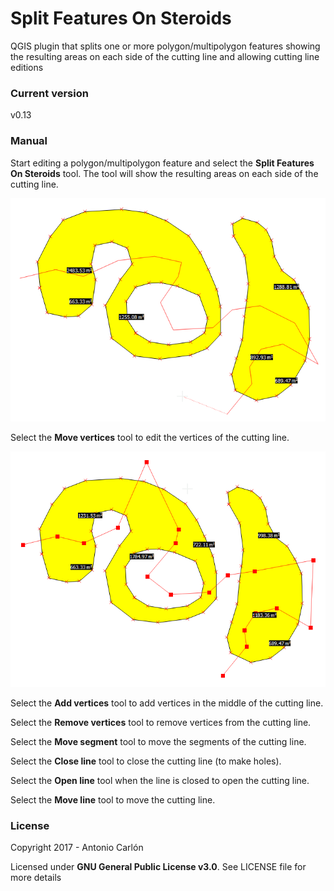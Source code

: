 # Split Features On Steroids
QGIS plugin that splits one or more polygon/multipolygon features showing the resulting areas on each side of the cutting line and allowing cutting line editions

### Current version
v0.13

### Manual

Start editing a polygon/multipolygon feature and select the **Split Features On Steroids** tool. The tool will show the resulting areas on each side of the cutting line.

![alt tag](https://github.com/antoniocarlon/SplitPolygonShowingAreas/blob/master/demo1.png)

Select the **Move vertices** tool to edit the vertices of the cutting line.

![alt tag](https://github.com/antoniocarlon/SplitPolygonShowingAreas/blob/master/demo2.png)

Select the **Add vertices** tool to add vertices in the middle of the cutting line. 

Select the **Remove vertices** tool to remove vertices from the cutting line. 

Select the **Move segment** tool to move the segments of the cutting line. 

Select the **Close line** tool to close the cutting line (to make holes). 

Select the **Open line** tool when the line is closed to open the cutting line. 

Select the **Move line** tool to move the cutting line. 

### License

Copyright 2017 - Antonio Carlón

Licensed under **GNU General Public License v3.0**. See LICENSE file for more details
